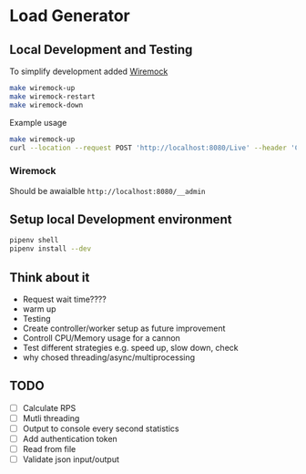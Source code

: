 # Load Generator

## Local Development and Testing

To simplify development added [Wiremock](http://wiremock.org/docs)

```sh
make wiremock-up
make wiremock-restart
make wiremock-down
```

Example usage
```sh
make wiremock-up
curl --location --request POST 'http://localhost:8080/Live' --header 'Content-Type: application/json' --data-raw '{ "name": "test", "date": "09:01:52", "requests_sent": 1 }'
```

### Wiremock

Should be awaialble `http://localhost:8080/__admin`

## Setup local Development environment

```sh
pipenv shell
pipenv install --dev
```


## Think about it

- Request wait time????
- warm up
- Testing
- Create controller/worker setup as future improvement
- Controll CPU/Memory usage for a cannon
- Test different strategies e.g. speed up, slow down, check
- why chosed threading/async/multiprocessing

## TODO

- [ ] Calculate RPS
- [ ] Mutli threading
- [ ] Output to console every second statistics
- [ ] Add authentication token
- [ ] Read from file
- [ ] Validate json input/output
